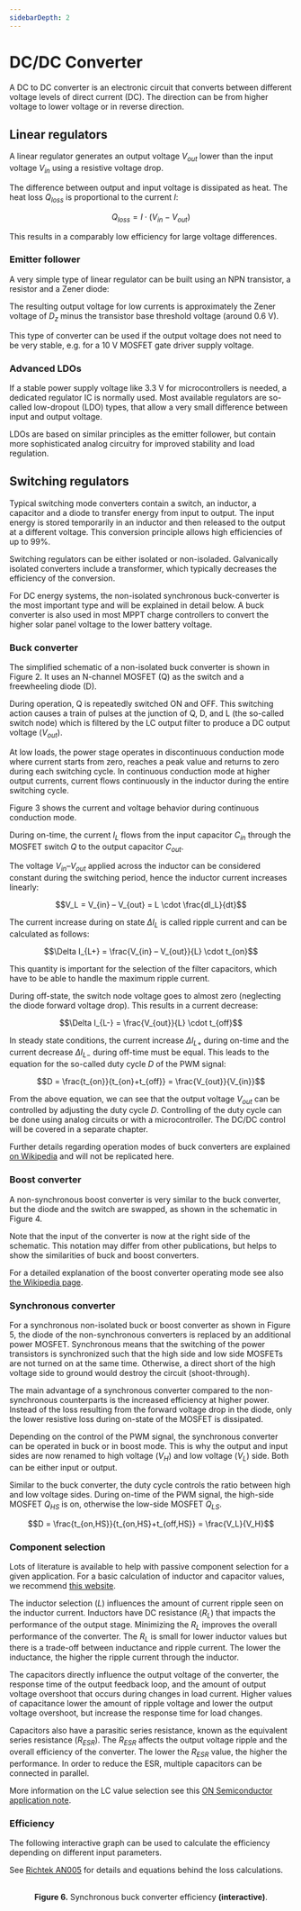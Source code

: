 ```yaml
---
sidebarDepth: 2
---
```


# DC/DC Converter

A DC to DC converter is an electronic circuit that converts between different voltage levels of direct current (DC). The direction can be from higher voltage to lower voltage or in reverse direction.

## Linear regulators

A linear regulator generates an output voltage $V_{out}$ lower than the input voltage $V_{in}$ using a resistive voltage drop.

The difference between output and input voltage is dissipated as heat. The heat loss $Q_{loss}$ is proportional to the current $I$:

$$Q_{loss} = I \cdot (V_{in}-V_{out})$$

This results in a comparably low efficiency for large voltage differences.

### Emitter follower

A very simple type of linear regulator can be built using an NPN transistor, a resistor and a Zener diode:

<fig-caption src="development/dcdc-emitter-follower.svg" caption="Emitter follower as a simple linear regulator" num="1" />

The resulting output voltage for low currents is approximately the Zener voltage of $D_z$ minus the transistor base threshold voltage (around 0.6 V).

This type of converter can be used if the output voltage does not need to be very stable, e.g. for a 10 V MOSFET gate driver supply voltage.

### Advanced LDOs

If a stable power supply voltage like 3.3 V for microcontrollers is needed, a dedicated regulator IC is normally used. Most available regulators are so-called low-dropout (LDO) types, that allow a very small difference between input and output voltage.

LDOs are based on similar principles as the emitter follower, but contain more sophisticated analog circuitry for improved stability and load regulation.

## Switching regulators

Typical switching mode converters contain a switch, an inductor, a capacitor and a diode to transfer energy from input to output. The input energy is stored temporarily in an inductor and then released to the output at a different voltage. This conversion principle allows high efficiencies of up to 99%.

Switching regulators can be either isolated or non-isoladed. Galvanically isolated converters include a transformer, which typically decreases the efficiency of the conversion.

For DC energy systems, the non-isolated synchronous buck-converter is the most important type and will be explained in detail below. A buck converter is also used in most MPPT charge controllers to convert the higher solar panel voltage to the lower battery voltage.

### Buck converter

The simplified schematic of a non-isolated buck converter is shown in Figure 2. It uses an N-channel MOSFET (Q) as the switch and a freewheeling diode (D).

<fig-caption src="development/dcdc-buck.svg" caption="Non-synchronous non-isolated buck converter" num="2" />

During operation, Q is repeatedly switched ON and OFF. This switching action causes a train of pulses at the junction of Q, D, and L (the so-called switch node) which is filtered by the LC output filter to produce a DC output voltage ($V_{out}$).

At low loads, the power stage operates in discontinuous conduction mode where current starts from zero, reaches a peak value and returns to zero during each switching cycle. In continuous conduction mode at higher output currents, current flows continuously in the inductor during the entire switching cycle.

Figure 3 shows the current and voltage behavior during continuous conduction mode.

<fig-caption src="development/dcdc-continuous-mode.svg" caption="Buck converter in continuous conduction mode" num="3" />

During on-time, the current $I_L$ flows from the input capacitor $C_{in}$ through the MOSFET switch $Q$ to the output capacitor $C_{out}$.

The voltage $V_{in} – V_{out}$ applied across the inductor can be considered constant during the switching period, hence the inductor current increases linearly:

$$V_L = V_{in} – V_{out} = L \cdot \frac{dI_L}{dt}$$

The current increase during on state $\Delta I_L$ is called ripple current and can be calculated as follows:

$$\Delta I_{L+} = \frac{V_{in} – V_{out}}{L} \cdot t_{on}$$

This quantity is important for the selection of the filter capacitors, which have to be able to handle the maximum ripple current.

During off-state, the switch node voltage goes to almost zero (neglecting the diode forward voltage drop). This results in a current decrease:

$$\Delta I_{L-} = \frac{V_{out}}{L} \cdot t_{off}$$

In steady state conditions, the current increase $\Delta I_{L+}$ during on-time and the current decrease $\Delta I_{L-}$ during off-time must be equal. This leads to the equation for the so-called duty cycle $D$ of the PWM signal:

$$D = \frac{t_{on}}{t_{on}+t_{off}} = \frac{V_{out}}{V_{in}}$$

From the above equation, we can see that the output voltage $V_{out}$ can be controlled by adjusting the duty cycle $D$. Controlling of the duty cycle can be done using analog circuits or with a microcontroller. The DC/DC control will be covered in a separate chapter.

Further details regarding operation modes of buck converters are explained [on Wikipedia](https://en.wikipedia.org/wiki/Buck_converter) and will not be replicated here.

### Boost converter

A non-synchronous boost converter is very similar to the buck converter, but the diode and the switch are swapped, as shown in the schematic in Figure 4.

<fig-caption src="development/dcdc-boost.svg" caption="Non-synchronous non-isolated boost converter" num="4" />

Note that the input of the converter is now at the right side of the schematic. This notation may differ from other publications, but helps to show the similarities of buck and boost converters.

For a detailed explanation of the boost converter operating mode see also [the Wikipedia page](https://en.wikipedia.org/wiki/Boost_converter).

### Synchronous converter

For a synchronous non-isolated buck or boost converter as shown in Figure 5, the diode of the non-synchronous converters is replaced by an additional power MOSFET. Synchronous means that the switching of the power transistors is synchronized such that the high side and low side MOSFETs are not turned on at the same time. Otherwise, a direct short of the high voltage side to ground would destroy the circuit (shoot-through).

<fig-caption src="development/dcdc-synchronous.svg" caption="Synchronous non-isolated converter (buck and boost)" num="5" />

The main advantage of a synchronous converter compared to the non-synchronous counterparts is the increased efficiency at higher power. Instead of the loss resulting from the forward voltage drop in the diode, only the lower resistive loss during on-state of the MOSFET is dissipated.

Depending on the control of the PWM signal, the synchronous converter can be operated in buck or in boost mode. This is why the output and input sides are now renamed to high voltage ($V_H$) and low voltage ($V_L$) side. Both can be either input or output.

Similar to the buck converter, the duty cycle controls the ratio between high and low voltage sides. During on-time of the PWM signal, the high-side MOSFET $Q_{HS}$ is on, otherwise the low-side MOSFET $Q_{LS}$.

$$D = \frac{t_{on,HS}}{t_{on,HS}+t_{off,HS}} = \frac{V_L}{V_H}$$

### Component selection

Lots of literature is available to help with passive component selection for a given application. For a basic calculation of inductor and capacitor values, we recommend [this website](http://schmidt-walter-schaltnetzteile.de/smps_e/smps_e.html#Abw).

The inductor selection ($L$) influences the amount of current ripple seen on the inductor current. Inductors have DC resistance ($R_L$) that impacts the performance of the output stage. Minimizing the $R_L$ improves the overall performance of the converter. The $R_L$ is small for lower inductor values but there is a trade-off between inductance and ripple current. The lower the inductance, the higher the ripple current through the inductor.

The capacitors directly influence the output voltage of the converter, the response time of the output feedback loop, and the amount of output voltage overshoot that occurs during changes in load current. Higher values of capacitance lower the amount of ripple voltage and lower the output voltage overshoot, but increase the response time for load changes.

Capacitors also have a parasitic series resistance, known as the equivalent series resistance ($R_{ESR}$). The $R_{ESR}$ affects the output voltage ripple and the overall efficiency of the converter. The lower the $R_{ESR}$ value, the higher the performance. In order to reduce the ESR, multiple capacitors can be connected in parallel.

More information on the LC value selection see this [ON Semiconductor application note](https://www.onsemi.com/pub/Collateral/AND9135-D.PDF).

### Efficiency

The following interactive graph can be used to calculate the efficiency depending on different input parameters.

See [Richtek AN005](https://www.richtek.com/Design%20Support/Technical%20Document/AN005?sc_lang=en) for details and equations behind the loss calculations.

<figure>
    <dcdc-efficiency/>
    <br/>
<center>
    <figcaption><b>Figure 6.</b> Synchronous buck converter efficiency <b>(interactive)</b>.</figcaption>
</center>
</figure>
